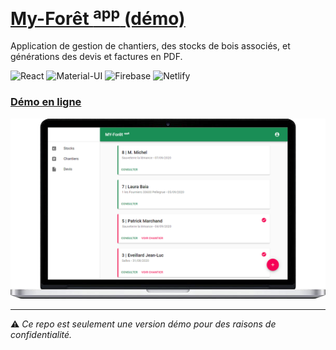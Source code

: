 # [My-Forêt <sup>app</sup> (démo)](https://my-foret-demo.netlify.app)

Application de gestion de chantiers, des stocks de bois associés, et générations des devis et factures en PDF.

![React](https://img.shields.io/badge/React-PWA-brightgreen?&logo=React)
![Material-UI](https://img.shields.io/badge/-Material%20UI-4a4a4a?&logo=Material-UI)
![Firebase](https://img.shields.io/badge/-Firebase-4a4a4a?&logo=Firebase)
![Netlify](https://img.shields.io/badge/-Netlify-4a4a4a?&logo=Netlify)
 
### [Démo en ligne](https://my-foret-demo.netlify.app)

<a href="https://my-foret-demo.netlify.app">
 <p align="center">
   <img src="https://github.com/remi-mnr/Portfolio/blob/main/public/static/images/foret_pc.png" width="700" />
 </p>
</a>

<hr>

⚠️ *Ce repo est seulement une version démo pour des raisons de confidentialité.*
